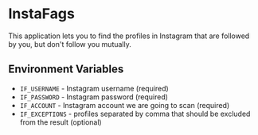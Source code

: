 # InstaFags #

This application lets you to find the profiles in Instagram that are followed by you, but don't follow you mutually.

## Environment Variables ##

- `IF_USERNAME` - Instagram username (required)
- `IF_PASSWORD` - Instagram password (required)
- `IF_ACCOUNT` - Instagram account we are going to scan (required)
- `IF_EXCEPTIONS` - profiles separated by comma that should be excluded from the result (optional)
